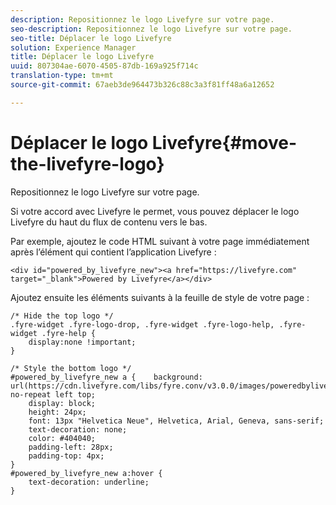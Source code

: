 ```yaml
---
description: Repositionnez le logo Livefyre sur votre page.
seo-description: Repositionnez le logo Livefyre sur votre page.
seo-title: Déplacer le logo Livefyre
solution: Experience Manager
title: Déplacer le logo Livefyre
uuid: 807304ae-6070-4505-87db-169a925f714c
translation-type: tm+mt
source-git-commit: 67aeb3de964473b326c88c3a3f81ff48a6a12652

---
```



# Déplacer le logo Livefyre{#move-the-livefyre-logo}

Repositionnez le logo Livefyre sur votre page.

Si votre accord avec Livefyre le permet, vous pouvez déplacer le logo Livefyre du haut du flux de contenu vers le bas.

Par exemple, ajoutez le code HTML suivant à votre page immédiatement après l’élément qui contient l’application Livefyre :

```
<div id="powered_by_livefyre_new"><a href="https://livefyre.com" target="_blank">Powered by Livefyre</a></div>
```

Ajoutez ensuite les éléments suivants à la feuille de style de votre page :

```
/* Hide the top logo */ 
.fyre-widget .fyre-logo-drop, .fyre-widget .fyre-logo-help, .fyre-widget .fyre-help { 
    display:none !important; 
} 
  
/* Style the bottom logo */ 
#powered_by_livefyre_new a {    background: url(https://cdn.livefyre.com/libs/fyre.conv/v3.0.0/images/poweredbylivefyre.png) no-repeat left top; 
    display: block; 
    height: 24px; 
    font: 13px "Helvetica Neue", Helvetica, Arial, Geneva, sans-serif; 
    text-decoration: none; 
    color: #404040; 
    padding-left: 28px; 
    padding-top: 4px; 
} 
#powered_by_livefyre_new a:hover { 
    text-decoration: underline; 
}
```

